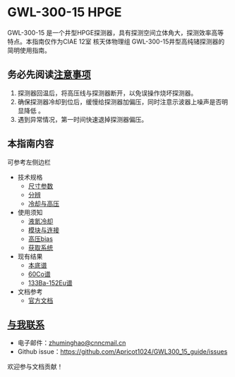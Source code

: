 # GWL-300-15 HPGE
GWL-300-15 是一个井型HPGE探测器，具有探测空间立体角大，探测效率高等特点。本指南仅作为CIAE 12室 核天体物理组 GWL-300-15井型高纯锗探测器的简明使用指南。
## 务必先阅读[注意事项](/guide/alarm.md)
1. 探测器回温后，将高压线与探测器断开，以免误操作烧坏探测器。
2. 确保探测器冷却到位后，缓慢给探测器加偏压，同时注意示波器上噪声是否明显降低 。
3. 遇到异常情况，第一时间快速退掉探测器偏压。
## 本指南内容
可参考左侧边栏
- 技术规格
    - [尺寸参数](/guide/size.md)
    - [分辨](/guide/resolution.md)
    - [冷却与高压](/guide/bias1.md)
- 使用须知
    - [液氮冷却](/guide/n2liquid.md)
    - [模块与连接](/guide/nimmodule.md)
    - [高压bias](/guide/bias.md)
    - [获取系统](/guide/aquirement.md)
- 现有结果
    - [本底谱](/results/specbackground.md)
    - [60Co谱](/results/spec60Co.md)
    - [133Ba-152Eu谱](/results/spec133Ba152Eu.md)
- 文档参考
    - [官方文档](/manuals/docs.md)

## [与我联系](/contact.md)
- 电子邮件：zhuminghao@cnncmail.cn
- Github issue：https://github.com/Apricot1024/GWL300_15_guide/issues

欢迎参与文档贡献！